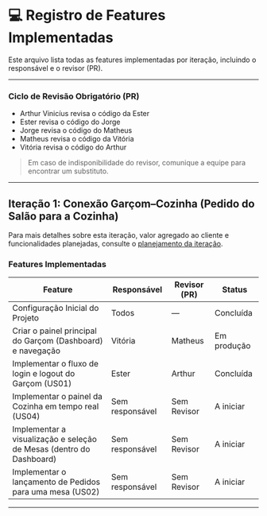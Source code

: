 # 💻 Registro de Features Implementadas

Este arquivo lista todas as features implementadas por iteração, incluindo o responsável e o revisor (PR).

---
### Ciclo de Revisão Obrigatório (PR)

- Arthur Vinicíus revisa o código da Ester  
- Ester revisa o código do Jorge  
- Jorge revisa o código do Matheus  
- Matheus revisa o código da Vitória  
- Vitória revisa o código do Arthur  

> Em caso de indisponibilidade do revisor, comunique a equipe para encontrar um substituto.
---

## Iteração 1: Conexão Garçom–Cozinha (Pedido do Salão para a Cozinha)
Para mais detalhes sobre esta iteração, valor agregado ao cliente e funcionalidades planejadas, consulte o [planejamento da iteração](planejamento.md).

### Features Implementadas

| Feature | Responsável | Revisor (PR) | Status |
|---------|-------------|--------------|--------|
| Configuração Inicial do Projeto | Todos | — | Concluída |
| Criar o painel principal do Garçom (Dashboard) e navegação | Vitória | Matheus | Em produção |
| Implementar o fluxo de login e logout do Garçom (US01) | Ester | Arthur | Concluída |
| Implementar o painel da Cozinha em tempo real (US04) | Sem responsável | Sem Revisor| A iniciar |
| Implementar a visualização e seleção de Mesas (dentro do Dashboard) | Sem responsável | Sem Revisor | A iniciar |
| Implementar o lançamento de Pedidos para uma mesa (US02) | Sem responsável | Sem Revisor | A iniciar |

---


